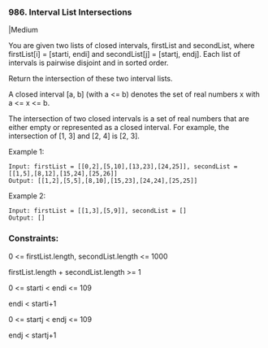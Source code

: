 ### 986. Interval List Intersections
|Medium

You are given two lists of closed intervals, firstList and secondList, where firstList[i] = [starti, endi] and secondList[j] = [startj, endj]. Each list of intervals is pairwise disjoint and in sorted order.

Return the intersection of these two interval lists.

A closed interval [a, b] (with a <= b) denotes the set of real numbers x with a <= x <= b.

The intersection of two closed intervals is a set of real numbers that are either empty or represented as a closed interval. For example, the intersection of [1, 3] and [2, 4] is [2, 3].

 

Example 1:

```
Input: firstList = [[0,2],[5,10],[13,23],[24,25]], secondList = [[1,5],[8,12],[15,24],[25,26]]
Output: [[1,2],[5,5],[8,10],[15,23],[24,24],[25,25]]
```
Example 2:
```
Input: firstList = [[1,3],[5,9]], secondList = []
Output: []
```

### Constraints:

0 <= firstList.length, secondList.length <= 1000

firstList.length + secondList.length >= 1

0 <= starti < endi <= 109

endi < starti+1

0 <= startj < endj <= 109 

endj < startj+1